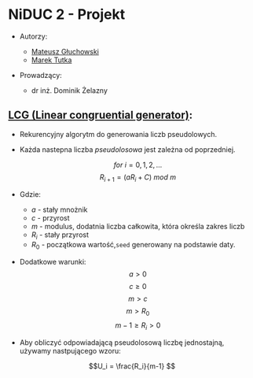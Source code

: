 # NiDUC 2 - Projekt
- Autorzy:
    - [Mateusz Głuchowski](https://github.com/hue1337)
    - [Marek Tutka](https://github.com/tuthino)

- Prowadzący:
    - dr inż. Dominik Żelazny

## [LCG (Linear congruential generator)](https://github.com/Hue1337/NIDUC-2/blob/main/src/RandomNumberGenerator.py):
- Rekurencyjny algorytm do generowania liczb pseudolowych.

- Każda nastepna liczba _pseudolosowa_ jest zależna od poprzedniej.


    $$for\:i = 0, 1, 2,...$$
    $$R_{i+1} = (aR_i + C)\:mod\:m$$


- Gdzie:
    - $a$ - stały mnożnik
    - $c$ - przyrost
    - $m$ - modulus, dodatnia liczba całkowita, która określa zakres liczb
    - $R_i$ - stały przyrost
    - $R_0$ - początkowa wartość,`seed` generowany na podstawie daty.

- Dodatkowe warunki:
    $$a > 0$$
    $$c \geq 0$$
    $$m > c$$
    $$m > R_0$$
    $$m-1 \geq R_i > 0$$

- Aby obliczyć odpowiadającą pseudolosową liczbę jednostajną, używamy nastpującego wzoru:

$$U_i = \frac{R_i}{m-1} $$



